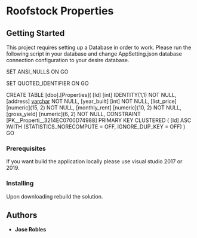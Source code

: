 # Roofstock Properties


## Getting Started

This project requires setting up a Database in order to work. Please run the following script in your database and change AppSetting.json database connection configuration to your desire database.

SET ANSI_NULLS ON
GO

SET QUOTED_IDENTIFIER ON
GO

CREATE TABLE [dbo].[Properties](
	[Id] [int] IDENTITY(1,1) NOT NULL,
	[address] [varchar](150) NOT NULL,
	[year_built] [int] NOT NULL,
	[list_price] [numeric](15, 2) NOT NULL,
	[monthly_rent] [numeric](10, 2) NOT NULL,
	[gross_yield] [numeric](6, 2) NOT NULL,
 CONSTRAINT [PK__Properti__3214EC0700D74988] PRIMARY KEY CLUSTERED 
(
	[Id] ASC
)WITH (STATISTICS_NORECOMPUTE = OFF, IGNORE_DUP_KEY = OFF)
)
GO


### Prerequisites

If you want build the application locally please use visual studio 2017 or 2019.


### Installing

Upon downloading rebuild the solution. 


## Authors

* **Jose Robles**
